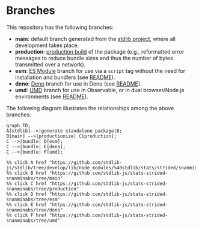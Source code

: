 <!--

@license Apache-2.0

Copyright (c) 2022 The Stdlib Authors.

Licensed under the Apache License, Version 2.0 (the "License");
you may not use this file except in compliance with the License.
You may obtain a copy of the License at

    http://www.apache.org/licenses/LICENSE-2.0

Unless required by applicable law or agreed to in writing, software
distributed under the License is distributed on an "AS IS" BASIS,
WITHOUT WARRANTIES OR CONDITIONS OF ANY KIND, either express or implied.
See the License for the specific language governing permissions and
limitations under the License.

-->

# Branches

This repository has the following branches:

-   **main**: default branch generated from the [stdlib project][stdlib-url], where all development takes place.
-   **production**: [production build][production-url] of the package (e.g., reformatted error messages to reduce bundle sizes and thus the number of bytes transmitted over a network).
-   **esm**: [ES Module][esm-url] branch for use via a `script` tag without the need for installation and bundlers (see [README][esm-readme]).
-   **deno**: [Deno][deno-url] branch for use in Deno (see [README][deno-readme]).
-   **umd**: [UMD][umd-url] branch for use in Observable, or in dual browser/Node.js environments (see [README][umd-readme]).

The following diagram illustrates the relationships among the above branches:

```mermaid
graph TD;
A[stdlib]-->|generate standalone package|B;
B[main] -->|productionize| C[production];
C -->|bundle| D[esm];
C -->|bundle| E[deno];
C -->|bundle| F[umd];

%% click A href "https://github.com/stdlib-js/stdlib/tree/develop/lib/node_modules/%40stdlib/stats/strided/snanminabs"
%% click B href "https://github.com/stdlib-js/stats-strided-snanminabs/tree/main"
%% click C href "https://github.com/stdlib-js/stats-strided-snanminabs/tree/production"
%% click D href "https://github.com/stdlib-js/stats-strided-snanminabs/tree/esm"
%% click E href "https://github.com/stdlib-js/stats-strided-snanminabs/tree/deno"
%% click F href "https://github.com/stdlib-js/stats-strided-snanminabs/tree/umd"
```

[stdlib-url]: https://github.com/stdlib-js/stdlib/tree/develop/lib/node_modules/%40stdlib/stats/strided/snanminabs
[production-url]: https://github.com/stdlib-js/stats-strided-snanminabs/tree/production
[deno-url]: https://github.com/stdlib-js/stats-strided-snanminabs/tree/deno
[deno-readme]: https://github.com/stdlib-js/stats-strided-snanminabs/blob/deno/README.md
[umd-url]: https://github.com/stdlib-js/stats-strided-snanminabs/tree/umd
[umd-readme]: https://github.com/stdlib-js/stats-strided-snanminabs/blob/umd/README.md
[esm-url]: https://github.com/stdlib-js/stats-strided-snanminabs/tree/esm
[esm-readme]: https://github.com/stdlib-js/stats-strided-snanminabs/blob/esm/README.md